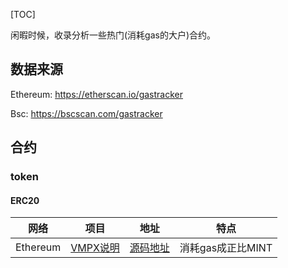 [TOC]

闲暇时候，收录分析一些热门(消耗gas的大户)合约。

## 数据来源

Ethereum:  https://etherscan.io/gastracker 

Bsc: https://bscscan.com/gastracker



## 合约

### token

#### ERC20

| 网络     | 项目                              | 地址                                                         | 特点              |
| -------- | --------------------------------- | ------------------------------------------------------------ | ----------------- |
| Ethereum | [VMPX说明](./contracts/erc20/VMPX.md) | [源码地址](https://etherscan.io/address/0xb48eb8368c9c6e9b0734de1ef4ceb9f484b80b9c#code) | 消耗gas成正比MINT |


